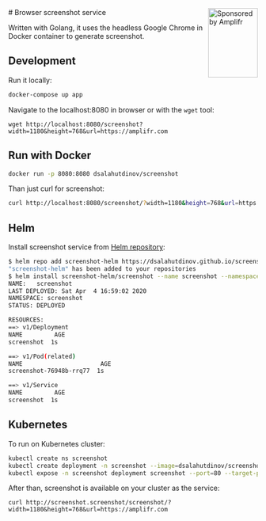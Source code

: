 <a href="https://amplifr.com/?utm_source=screenshot">
  <img width="100" height="140" align="right"
    alt="Sponsored by Amplifr" src="https://amplifr-direct.s3-eu-west-1.amazonaws.com/social_images/image/37b580d9-3668-4005-8d5a-137de3a3e77c.png" />
</a>
# Browser screenshot service

Written with Golang, it uses the headless Google Chrome in Docker container to generate screenshot.

## Development

Run it locally: 
```sh
docker-compose up app
```

Navigate to the localhost:8080 in browser or with the `wget` tool:
```
wget http://localhost:8080/screenshot?width=1180&height=768&url=https://amplifr.com
```

## Run with Docker

```sh
docker run -p 8080:8080 dsalahutdinov/screenshot
```

Than just curl for screenshot:

```sh
curl http://localhost:8080/screenshot/?width=1180&height=768&url=https://amplifr.com
```

## Helm

Install screenshot service from [Helm repository](https://github.com/dsalahutdinov/screenshot-helm):

```sh
$ helm repo add screenshot-helm https://dsalahutdinov.github.io/screenshot-helm/
"screenshot-helm" has been added to your repositories
$ helm install screenshot-helm/screenshot --name screenshot --namespace screenshot
NAME:   screenshot
LAST DEPLOYED: Sat Apr  4 16:59:02 2020
NAMESPACE: screenshot
STATUS: DEPLOYED

RESOURCES:
==> v1/Deployment
NAME         AGE
screenshot  1s

==> v1/Pod(related)
NAME                      AGE
screenshot-76948b-rrq77  1s

==> v1/Service
NAME         AGE
screenshot  1s
```

## Kubernetes

To run on Kubernetes cluster:

```sh
kubectl create ns screenshot
kubectl create deployment -n screenshot --image=dsalahutdinov/screenshot screenshot
kubectl expose -n screenshot deployment screenshot --port=80 --target-port=8080
```

After than, screenshot is available on your cluster as the service:
```
curl http://screenshot.screenshot/screenshot/?width=1180&height=768&url=https://amplifr.com
```

